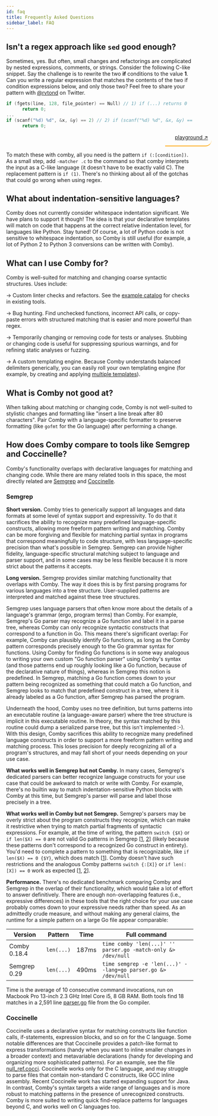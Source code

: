 ```yaml
---
id: faq
title: Frequently Asked Questions
sidebar_label: FAQ
---
```


<style>
blockquote {
    // background-color:#00000000;
    border-left: 2px solid #ffa504;
    border-bottom: 2px solid #ffa504;
    border-left: 0px;
//    border-radius: 20px 0px 0px 20px;
    border-radius: 0px 20px 20px 0px;
    text-align: right;
    padding: 0px 10px 0px 0px;
    align: right;
    width: 115px;
    margin-left: 85%;
}
</style>

## Isn't a regex approach like `sed` good enough?

Sometimes, yes. But often, small changes and refactorings are complicated by
nested expressions, comments, or strings. Consider the following C-like snippet.
Say the challenge is to rewrite the two **if** conditions to the value **1**.
Can you write a regular expression that matches the contents of the two if
condition expressions below, and only those two? Feel free to share your pattern
with [@rvtond](https://twitter.com/rvtond) on Twitter.

```c
if (fgets(line, 128, file_pointer) == Null) // 1) if (...) returns 0
      return 0;
...
if (scanf("%d) %d", &x, &y) == 2) // 2) if (scanf("%d) %d", &x, &y) == 2) returns 0
      return 0;
```
> [playground ↗](https://bit.ly/30935ou)

To match these with comby, all you need is the pattern `if (:[condition])`. As a
small step, add `-matcher .c` to the command so that comby interprets the input
as a C-like language (it doesn't have to be exactly valid C). The replacement
pattern is `if (1)`. There's no thinking about all of the gotchas that could go
wrong when using regex.

## What about indentation-sensitive languages?

Comby does not currently consider whitespace indentation significant. We have
plans to support it though! The idea is that your declarative templates will
match on code that happens at the correct relative indentation level, for
languages like Python. Stay tuned! Of course, a lot of Python code is not
sensitive to whitespace indentation, so Comby is still useful (for example, a
lot of Python 2 to Python 3 conversions can be written with Comby).

## What can I use Comby for?

Comby is well-suited for matching and changing coarse syntactic structures. Uses
include:

→ Custom linter checks and refactors. See the [example
catalog](https://catalog.comby.dev/) for checks in existing tools.

→ Bug hunting. Find unchecked functions, incorrect API calls, or copy-paste
errors with structured matching that is easier and more powerful than regex.

→ Temporarily changing or removing code for tests or analyses. Stubbing or
changing code is useful for suppressing spurious warnings, and for refining
static analyses or fuzzing.

→ A custom templating engine. Because Comby understands balanced delimiters
generically, you can easily roll your own templating engine (for example, by
creating and applying [multiple templates](cheat-sheet#run-multiple-search-and-replace-templates)).

## What is Comby not good at?

When talking about matching or changing code, Comby is not well-suited to
stylistic changes and formatting like "insert a line break after 80 characters".
Pair Comby with a language-specific formatter to preserve formatting (like `gofmt`
for the Go language) after performing a change.

## How does Comby compare to tools like Semgrep and Coccinelle?

Comby's functionality overlaps with declarative languages for matching and
changing code. While there are many related tools in this space, the most directly related
are [Semgrep](https://github.com/returntocorp/semgrep) and [Coccinelle](https://coccinelle.gitlabpages.inria.fr/website/).

### Semgrep

**Short version.** Comby tries to generically support all languages and data
formats at some level of syntax support and expressivity. To do that it
sacrifices the ability to recognize many predefined language-specific
constructs, allowing more freeform pattern writing and matching. Comby can be
more forgiving and flexible for matching partial syntax in programs that
correspond meaningfully to code structure, with less language-specific precision
than what's possible in Semgrep. Semgrep can provide higher fidelity,
language-specific structural matching subject to language and parser support,
and in some cases may be less flexible because it is more strict about the
patterns it accepts.

**Long version.** Semgrep provides similar matching functionality that overlaps with
Comby. The way it does this is by first parsing programs for various languages
into a tree structure. User-supplied patterns are interpreted and matched
against these tree structures.

Semgrep uses language parsers that often know more about the details of a
language's grammar (ergo, program terms) than Comby. For example, Semgrep's Go
parser may recognize a Go function and label it in a parse tree, whereas Comby
can only recognize syntactic constructs that correspond to a function in Go.
This means there's significant overlap: For example, Comby can plausibly
identify Go functions, as long as the Comby pattern corresponds precisely enough
to the Go grammar syntax for functions. Using Comby for finding Go functions is
in some way analogous to writing your own custom "Go function parser" using
Comby's syntax (and those patterns end up roughly looking like a Go function,
because of the declarative nature of things), whereas in Semgrep this notion is
predefined. In Semgrep, matching a Go function comes down to your pattern being
recognized as something that could match a Go function, and Semgrep looks to
match that predefined construct in a tree, where it is already labeled as a Go
function, after Semgrep has parsed the program.

Underneath the hood, Comby uses no tree definition, but turns patterns into an
executable routine (a language-aware parser) where the tree structure is
implicit in this executable routine. In theory, the syntax matched by this
routine could dump a serialized parse tree, but this isn't implemented :-). With
this design, Comby sacrifices this ability to recognize many predefined language
constructs in order to support a more freeform pattern writing and matching
process. This loses precision for deeply recognizing all of a program's
structures, and may fall short of your needs depending on your use case.

**What works well in Semgrep but not Comby.** In many cases, Semgrep's dedicated
parsers can better recognize language constructs for your use case that could be
awkward to match or write with Comby. For example, there's no builtin way to
match indentation-sensitive Python blocks with Comby at this time, but Semgrep's
parser will parse and label those precisely in a tree.

**What works well in Comby but not Semgrep.** Semgrep's parsers may be overly
strict about the program constructs they recognize, which can make it
restrictive when trying to match partial fragments of syntactic expressions. For
example, at the time of writing, the pattern `switch {$X}` or `if len($X) == 0`
are not valid Go patterns in Semgrep [[1](https://semgrep.dev/s/0gYw),
[2](https://semgrep.dev/s/D8RG)] (likely because these patterns don't correspond
to a recognized Go construct in entirety). You'd need to complete a pattern to
something that is recognizable, like `if len($X) == 0 {$Y}`, which does match
[[1](https://semgrep.dev/s/WeyE)]. Comby doesn't have such restrictions and the
analogous Comby patterns `switch {:[X]}` or `if len(:[X]) == 0` work as expected
[[1](https://bit.ly/3jJThHl), [2](https://bit.ly/35L4ZfK)].

**Performance.** There's no dedicated benchmark comparing Comby and Semgrep in
the overlap of their functionality, which would take a lot of effort to answer
definitively. There are enough non-overlapping features (i.e., expressive
differences) in these tools that the right choice for your use case probably
comes down to your expressive needs rather than speed. As an admittedly crude
measure, and without making any general claims, the runtime for a simple
pattern on a large Go file appear comparable:

| Version      | Pattern    | Time  | Full command                                                  |
|--------------|------------|-------|---------------------------------------------------------------|
| Comby 0.18.4 | `len(...)` | 187ms | `time comby 'len(...)' '' parser.go -match-only &> /dev/null` |
| Semgrep 0.29 | `len(...)` | 490ms | `time semgrep -e 'len(...)' --lang=go parser.go &> /dev/null` |

<!-- There's also: -->
<!-- time semgrep -e 'return &ast.$X{...}' --lang=go parser.go -->
<!-- vs -->
<!-- comby 'return &ast.:[X]{...}' '' parser.go -matcher .go -match-only  -stats &> /dev/null -->
<!-- but comby finds 6 more matches than semgrep because semgrep expects a match to conform strictly to -->
<!-- return $X, not return $X, nil or return $X, error. Here are the missing matches: -->
<!-- parser.go:937:return &ast.FuncType{Func: pos, Params: params, Results: results} -->
<!-- parser.go:1727:return &ast.BadStmt{From: x[0].Pos(), To: colon + 1} -->
<!-- parser.go:1734:return &ast.SendStmt{Chan: x[0], Arrow: arrow, Value: y} -->
<!-- parser.go:1744:return &ast.ExprStmt{X: x[0]} -->
<!-- parser.go:2512:return &ast.BadDecl{From: pos, To: p.pos} -->
<!-- parser.go:2581:return &ast.File -->
<!-- Let's not get into that for the sake of the reader. -->

Time is the average of 10 consecutive command
invocations, run on Macbook Pro 13-inch 2.3 GHz Intel Core i5, 8 GB RAM.
Both tools find 18 matches in a 2,591 line [parser.go](https://sourcegraph.com/github.com/golang/go@5a267c840ae16c1cc7352caa14da5f500d03d338/-/blob/src/go/parser/parser.go) file from the Go compiler.

### Coccinelle
Coccinelle uses a declarative syntax for matching constructs like function
calls, if-statements, expression blocks, and so on for the C language. Some
notable differences are that Coccinelle provides a patch-like format to express
transformations (handy when you want to inline smaller changes in a broader
context) and metavariable declarations (handy for developing and organizing more
sophisticated patterns). For an example, see the file
[null_ref.cocci](https://coccinelle.gitlabpages.inria.fr/website/rules/mini_null_ref2.html).
Coccinelle works only for the C language, and may struggle to parse files that
contain non-standard C constructs, like GCC inline assembly. Recent Coccinelle
work has started expanding support for Java. In contrast, Comby's syntax targets
a wide range of languages and is more robust to matching patterns in the
presence of unrecognized constructs. Comby is more suited to writing quick
find-replace patterns for languages beyond C, and works well on C languages too.
